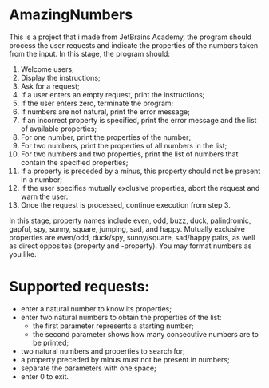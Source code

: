 # AmazingNumbers
 
This is a project that i made from JetBrains Academy, the program should process the user requests and indicate the properties of the numbers taken from the input. In this stage, the program should:

1) Welcome users;
2) Display the instructions;
3) Ask for a request;
4) If a user enters an empty request, print the instructions;
5) If the user enters zero, terminate the program;
6) If numbers are not natural, print the error message;
7) If an incorrect property is specified, print the error message and the list of available properties;
8) For one number, print the properties of the number;
9) For two numbers, print the properties of all numbers in the list;
10) For two numbers and two properties, print the list of numbers that contain the specified properties;
11) If a property is preceded by a minus, this property should not be present in a number;
12) If the user specifies mutually exclusive properties, abort the request and warn the user.
13) Once the request is processed, continue execution from step 3.

In this stage, property names include even, odd, buzz, duck, palindromic, gapful, spy, sunny, square, jumping, sad, and happy. Mutually exclusive properties are even/odd, duck/spy, sunny/square, sad/happy pairs, as well as direct opposites (property and -property). You may format numbers as you like.

# Supported requests:
- enter a natural number to know its properties;
- enter two natural numbers to obtain the properties of the list:
  * the first parameter represents a starting number;
  * the second parameter shows how many consecutive numbers are to be printed;
- two natural numbers and properties to search for;
- a property preceded by minus must not be present in numbers;
- separate the parameters with one space;
- enter 0 to exit.
